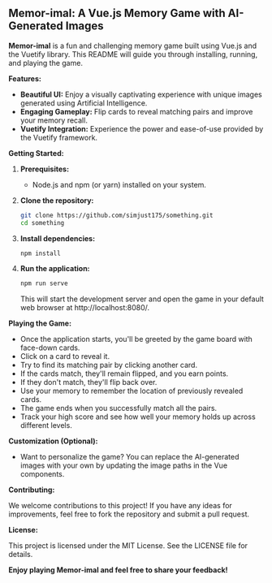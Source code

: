 ## Memor-imal: A Vue.js Memory Game with AI-Generated Images

**Memor-imal** is a fun and challenging memory game built using Vue.js and the Vuetify library. This README will guide you through installing, running, and playing the game. 

**Features:**

* **Beautiful UI:** Enjoy a visually captivating experience with unique images generated using Artificial Intelligence.
* **Engaging Gameplay:** Flip cards to reveal matching pairs and improve your memory recall.
* **Vuetify Integration:** Experience the power and ease-of-use provided by the Vuetify framework.


**Getting Started:**

1. **Prerequisites:**
    * Node.js and npm (or yarn) installed on your system.

2. **Clone the repository:**
    ```bash
    git clone https://github.com/simjust175/something.git
    cd something
    ```

3. **Install dependencies:**
    ```bash
    npm install
    ```

4. **Run the application:**
    ```bash
    npm run serve
    ```
    This will start the development server and open the game in your default web browser at http://localhost:8080/.

**Playing the Game:**

* Once the application starts, you'll be greeted by the game board with face-down cards.
* Click on a card to reveal it. 
* Try to find its matching pair by clicking another card.
* If the cards match, they'll remain flipped, and you earn points.
* If they don't match, they'll flip back over.
* Use your memory to remember the location of previously revealed cards.
* The game ends when you successfully match all the pairs.
* Track your high score and see how well your memory holds up across different levels.

**Customization (Optional):**

* Want to personalize the game? You can replace the AI-generated images with your own by updating the image paths in the Vue components.

**Contributing:**

We welcome contributions to this project! If you have any ideas for improvements, feel free to fork the repository and submit a pull request.

**License:**

This project is licensed under the MIT License. See the LICENSE file for details.

**Enjoy playing Memor-imal and feel free to share your feedback!**
